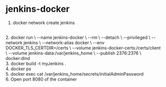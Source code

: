 # jenkins-docker

1. docker network create jenkins
<br />
2. docker run \
  --name jenkins-docker \
  --rm \
  --detach \
  --privileged \
  --network jenkins \
  --network-alias docker \
  --env DOCKER_TLS_CERTDIR=/certs \
  --volume jenkins-docker-certs:/certs/client \
  --volume jenkins-data:/var/jenkins_home \
  --publish 2376:2376 \
  docker:dind
  <br />
3. docker build -t myJenkins .
<br />
4. docker ps
<br />
5. docker exec <container_name> cat /var/jenkins_home/secrets/initialAdminPassword
<br />
6. Open port 8080 of the container
